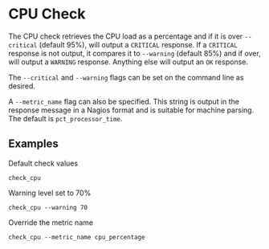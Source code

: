 # CPU Check
The CPU check retrieves the CPU load as a percentage and if it is over `--critical` (default 95%), will output a `CRITICAL` response. If a `CRITICAL` response is not output, it compares it to `--warning` (default 85%) and if over, will output a `WARNING` response. Anything else will output an `OK` response.

The `--critical` and `--warning` flags can be set on the command line as desired.

A `--metric_name` flag can also be specified. This string is output in the response message in a Nagios format and is suitable for machine parsing. The default is `pct_processor_time`.

## Examples
Default check values
```
check_cpu
```

Warning level set to 70%
```
check_cpu --warning 70
```

Override the metric name
```
check_cpu --metric_name cpu_percentage
```
